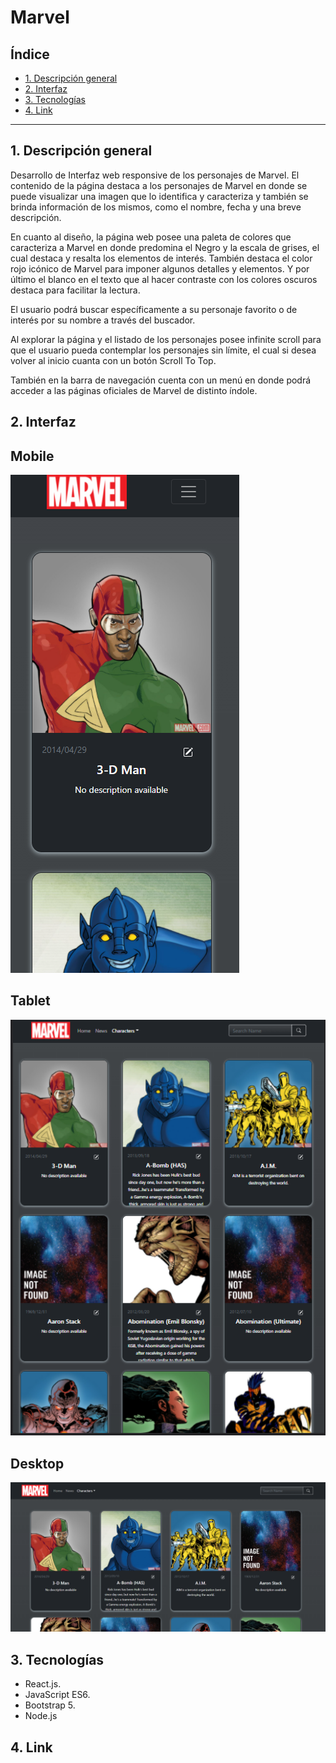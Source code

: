 # Marvel

## Índice

* [1. Descripción general](#1-descripción-general)
* [2. Interfaz](#2-interfaz)
* [3. Tecnologías](#3-tecnologías)
* [4. Link](#4-link)

***
## 1. Descripción general

Desarrollo de Interfaz web responsive de los personajes de Marvel. El contenido de la página destaca a los personajes de Marvel en donde se puede visualizar una imagen que lo identifica y caracteriza y también se brinda información de los mismos, como el nombre, fecha y una breve descripción.

En cuanto al diseño, la página web posee una paleta de colores que caracteriza a Marvel en donde predomina el Negro y la escala de grises, el cual destaca y resalta los elementos de interés. También destaca el color rojo icónico de Marvel para imponer algunos detalles y elementos. Y por último el blanco en el texto que al hacer contraste con los colores oscuros destaca para facilitar la lectura.

El usuario podrá buscar específicamente a su personaje favorito o de interés por su nombre a través del buscador.

Al explorar la página y el listado de los personajes posee infinite scroll para que el usuario pueda contemplar los personajes sin límite, el cual si desea volver al inicio cuanta con un botón Scroll To Top.

También en la barra de navegación cuenta con un menú en donde podrá acceder a  las páginas oficiales de Marvel de distinto índole.

## 2. Interfaz
## Mobile
![interface-desktop](./src/assets/mobile.png)

## Tablet
![interface-desktop](./src/assets/tablet.png)

## Desktop
![interface-desktop](./src/assets/desktop.png)

## 3. Tecnologías

* React.js.
* JavaScript ES6.
* Bootstrap 5.
* Node.js

## 4. Link
